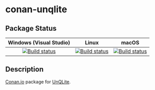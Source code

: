 # conan-unqlite

## Package Status

| Windows (Visual Studio) | Linux | macOS |
|:-----------------------:|:-----:|:-----:|
|[![Build status](https://github.com/SpaceIm/conan-unqlite/workflows/.github/workflows/windows.yml/badge.svg?branch=testing%2F1.1.9)](https://github.com/SpaceIm/conan-unqlite/actions/workflows/windows.yml?query=branch%3Atesting%2F1.1.9)|[![Build status](https://github.com/SpaceIm/conan-unqlite/workflows/.github/workflows/linux.yml/badge.svg?branch=testing%2F1.1.9)](https://github.com/SpaceIm/conan-unqlite/actions/workflows/linux.yml?query=branch%3Atesting%2F1.1.9)|[![Build status](https://github.com/SpaceIm/conan-unqlite/workflows/.github/workflows/macos.yml/badge.svg?branch=testing%2F1.1.9)](https://github.com/SpaceIm/conan-unqlite/actions/workflows/macos.yml?query=branch%3Atesting%2F1.1.9)|

## Description

[Conan.io](https://conan.io) package for [UnQLite](https://unqlite.org).
